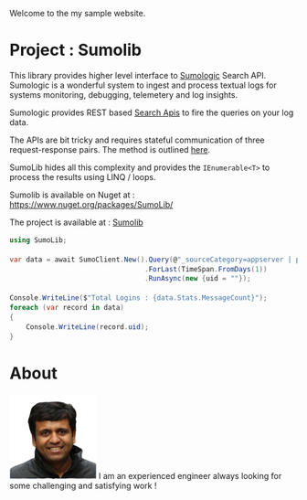 Welcome to the my sample website.

# Project : Sumolib

This library provides higher level interface to [Sumologic](https://www.sumologic.com/) Search API. Sumologic is a wonderful system to ingest and process textual logs for systems monitoring, debugging, telemetery and log insights.

Sumologic provides REST based [Search Apis](https://help.sumologic.com/APIs/Search-Job-API/About-the-Search-Job-API) to fire the queries on your log data.

The APIs are bit tricky and requires stateful communication of three request-response pairs. The method is outlined [here](https://help.sumologic.com/APIs/Search-Job-API/About-the-Search-Job-API#process-flow).

SumoLib hides all this complexity and provides the `IEnumerable<T>` to process the results using LINQ / loops.

Sumolib is available on Nuget at : https://www.nuget.org/packages/SumoLib/

The project is available at : [Sumolib](https://github.com/porechajp/sumolib)

```csharp
using SumoLib;

var data = await SumoClient.New().Query(@"_sourceCategory=appserver | parse""Login:*"" as uid | fields uid")
                                 .ForLast(TimeSpan.FromDays(1))
                                 .RunAsync(new {uid = ""});

Console.WriteLine($"Total Logins : {data.Stats.MessageCount}");
foreach (var record in data)
{
    Console.WriteLine(record.uid);
}

```

# About

![Jatan Porecha](assets/jatan-photo-removebg.png)
I am an experienced engineer always looking for some challenging and satisfying work !
